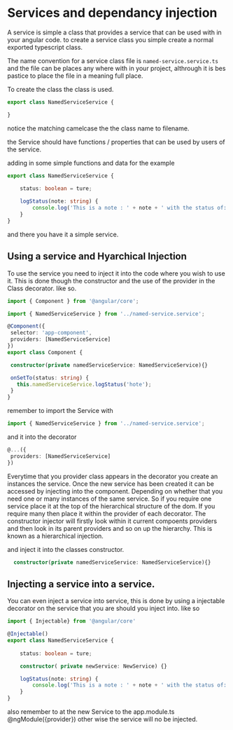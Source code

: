# Services and dependancy injection
A service is simple a class that provides a service that can be used with in your
angular code. to create a service class you simple create a normal exported typescript class.

The name convention for a service class file is `named-service.service.ts` and the file can be 
places any where with in your project, althrough it is bes pastice to place the file in a meaning 
full place. 

To create the class the class is used.
```typescript
export class NamedServiceService {

}
```
notice the matching camelcase the the class name to filename.

the Service should have functions / properties  that can be used by users of the service.

adding in some simple functions and data for the example

```typescript
export class NamedServiceService {
    
    status: boolean = ture;

    logStatus(note: string) {
        console.log('This is a note : ' + note + ' with the status of: ' + this.status);
    }
}
```
 and there you have it a simple service.

 ## Using a service and Hyarchical Injection

 To use the service you need to inject it into the code where you wish to use it. This is done though the constructor and the use of the provider in the Class decorator. like so.

 ```typescript
 import { Component } from '@angular/core';

import { NamedServiceService } from '../named-service.service';

@Component({
  selector: 'app-component',
  providers: [NamedServiceService]
})
export class Component {
 
  constructor(private namedServiceService: NamedServiceService){}

  onSetTo(status: string) {
    this.namedServiceService.logStatus('hote');
  }
}
```
remember to import the Service with 
```typescript
import { NamedServiceService } from '../named-service.service';
```
and it into the decorator

 ```typescript
@...({
  providers: [NamedServiceService]
})
```
 Everytime that you provider class appears in the decorator you create an instances the service. Once the new service has been created it can be accessed by injecting into the component. Depending on whether that you need one or many instances of the same service. So if you require one service place it at the top of the hierarchical structure of the dom. If you require many then place it within the provider of each decorator.  The constructor injector will firstly look within it current compoents  providers and then look in its parent providers and so on up the hierarchy. This is known as a hierarchical injection.

and inject it into the classes constructor.
```typescript
  constructor(private namedServiceService: NamedServiceService){}
```

## Injecting a service into a service.

You can even inject a service into service, this is done by using a injectable decorator on the service that you are should you inject into. like so

```typescript
import { Injectable} from '@angular/core'

@Injectable()
export class NamedServiceService {
    
    status: boolean = ture;

    constructor( private newService: NewService) {}

    logStatus(note: string) {
        console.log('This is a note : ' + note + ' with the status of: ' + this.status);
    }
}
```
also remember to at the new Service to the app.module.ts  @ngModule({provider}) other wise the service will no be injected.
